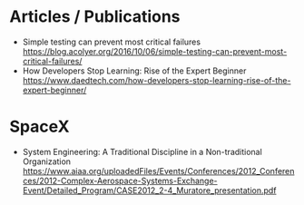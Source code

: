 # Articles / Publications

* Simple testing can prevent most critical failures
  https://blog.acolyer.org/2016/10/06/simple-testing-can-prevent-most-critical-failures/
* How Developers Stop Learning: Rise of the Expert Beginner
  https://www.daedtech.com/how-developers-stop-learning-rise-of-the-expert-beginner/
  
# SpaceX

* System Engineering: A Traditional Discipline in a Non-traditional Organization  https://www.aiaa.org/uploadedFiles/Events/Conferences/2012_Conferences/2012-Complex-Aerospace-Systems-Exchange-Event/Detailed_Program/CASE2012_2-4_Muratore_presentation.pdf
